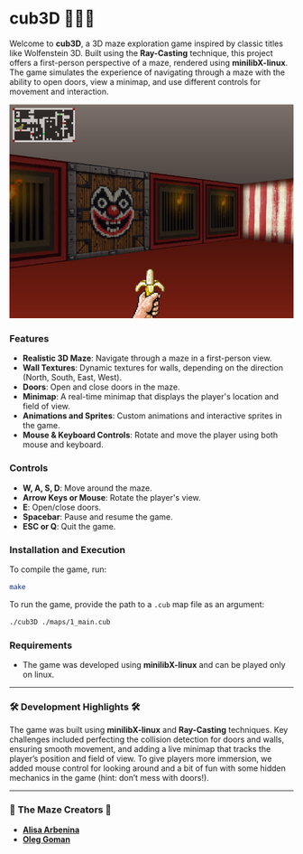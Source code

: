 
# cub3D 🎪🔪🤡

Welcome to **cub3D**, a 3D maze exploration game inspired by classic titles like Wolfenstein 3D. Built using the **Ray-Casting** technique, this project offers a first-person perspective of a maze, rendered using **minilibX-linux**. The game simulates the experience of navigating through a maze with the ability to open doors, view a minimap, and use different controls for movement and interaction.

![Screenshot of cub3D](./img/screenshot.png)

### Features
- **Realistic 3D Maze**: Navigate through a maze in a first-person view.
- **Wall Textures**: Dynamic textures for walls, depending on the direction (North, South, East, West).
- **Doors**: Open and close doors in the maze.
- **Minimap**: A real-time minimap that displays the player's location and field of view.
- **Animations and Sprites**: Custom animations and interactive sprites in the game.
- **Mouse & Keyboard Controls**: Rotate and move the player using both mouse and keyboard.

### Controls
- **W, A, S, D**: Move around the maze.
- **Arrow Keys or Mouse**: Rotate the player's view.
- **E**: Open/close doors.
- **Spacebar**: Pause and resume the game.
- **ESC or Q**: Quit the game.

### Installation and Execution
To compile the game, run:
```bash
make
```

To run the game, provide the path to a `.cub` map file as an argument:
```bash
./cub3D ./maps/1_main.cub
```

### Requirements
- The game was developed using **minilibX-linux** and can be played only on linux.

---

### 🛠️ **Development Highlights** 🛠️
The game was built using **minilibX-linux** and **Ray-Casting** techniques. Key challenges included perfecting the collision detection for doors and walls, ensuring smooth movement, and adding a live minimap that tracks the player’s position and field of view. To give players more immersion, we added mouse control for looking around and a bit of fun with some hidden mechanics in the game (hint: don’t mess with doors!). 

---

### 🎪 **The Maze Creators** 🎪

- [**Alisa Arbenina**](https://github.com/aarbenin)
- [**Oleg Goman**](https://github.com/OleGoman85)
